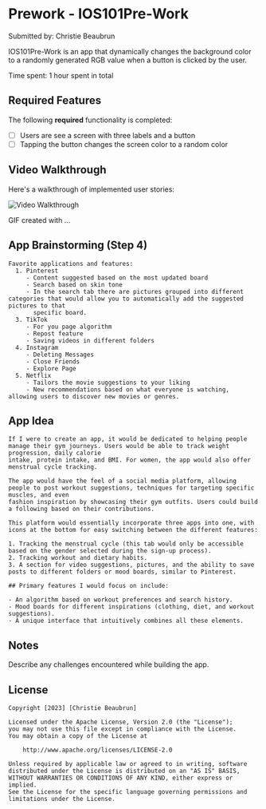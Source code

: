 # Prework - IOS101Pre-Work

Submitted by: Christie Beaubrun

IOS101Pre-Work is an app that dynamically changes the background color to a randomly generated RGB value when a button is clicked by the user. 

Time spent: 1 hour spent in total

## Required Features

The following **required** functionality is completed:

- [ ] Users are see a screen with three labels and a button
- [ ] Tapping the button changes the screen color to a random color
 
## Video Walkthrough

Here's a walkthrough of implemented user stories:

<img src='http://i.imgur.com/link/to/your/gif/file.gif' title='Video Walkthrough' width='' alt='Video Walkthrough' />

<!-- Replace this with whatever GIF tool you used! -->
GIF created with ...  
<!-- Recommended tools:
[Kap](https://getkap.co/) for macOS
[ScreenToGif](https://www.screentogif.com/) for Windows
[peek](https://github.com/phw/peek) for Linux. -->

## App Brainstorming (Step 4)
      
    Favorite applications and features:
      1. Pinterest
         - Content suggested based on the most updated board
         - Search based on skin tone
         - In the search tab there are pictures grouped into different categories that would allow you to automatically add the suggested pictures to that      
           specific board.
      3. TikTok
         - For you page algorithm
         - Repost feature 
         - Saving videos in different folders 
      4. Instagram
         - Deleting Messages
         - Close Friends
         - Explore Page 
      5. Netflix
         - Tailors the movie suggestions to your liking
         - New recommendations based on what everyone is watching, allowing users to discover new movies or genres.

   ## App Idea

    If I were to create an app, it would be dedicated to helping people manage their gym journeys. Users would be able to track weight progression, daily calorie  
    intake, protein intake, and BMI. For women, the app would also offer menstrual cycle tracking.
    
    The app would have the feel of a social media platform, allowing people to post workout suggestions, techniques for targeting specific muscles, and even 
    fashion inspiration by showcasing their gym outfits. Users could build a following based on their contributions.
    
    This platform would essentially incorporate three apps into one, with icons at the bottom for easy switching between the different features:
    
    1. Tracking the menstrual cycle (this tab would only be accessible based on the gender selected during the sign-up process).
    2. Tracking workout and dietary habits.
    3. A section for video suggestions, pictures, and the ability to save posts to different folders or mood boards, similar to Pinterest.
    
    ## Primary features I would focus on include:
    
    - An algorithm based on workout preferences and search history.
    - Mood boards for different inspirations (clothing, diet, and workout suggestions).
    - A unique interface that intuitively combines all these elements.

   

## Notes

Describe any challenges encountered while building the app.

## License

    Copyright [2023] [Christie Beaubrun]

    Licensed under the Apache License, Version 2.0 (the "License");
    you may not use this file except in compliance with the License.
    You may obtain a copy of the License at

        http://www.apache.org/licenses/LICENSE-2.0

    Unless required by applicable law or agreed to in writing, software
    distributed under the License is distributed on an "AS IS" BASIS,
    WITHOUT WARRANTIES OR CONDITIONS OF ANY KIND, either express or implied.
    See the License for the specific language governing permissions and
    limitations under the License.
